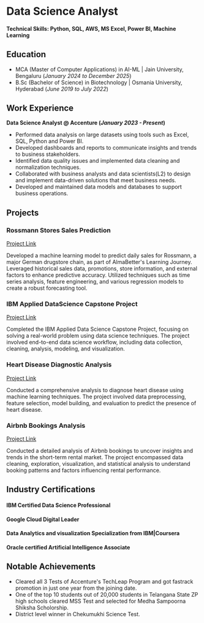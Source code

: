 # Data Science Analyst

#### Technical Skills: Python, SQL, AWS, MS Excel, Power BI, Machine Learning

## Education
- MCA (Master of Computer Applications) in AI-ML	| Jain University, Bengaluru (_January 2024 to December 2025_)	 			        		
- B.Sc (Bachelor of Science) in Biotechnology     | Osmania University, Hyderabad (_June 2019 to July 2022_)

## Work Experience
**Data Science Analyst @ Accenture (_January 2023 - Present_)**
- Performed data analysis on large datasets using tools such as Excel, SQL, Python and Power BI.
- Developed dashboards and reports to communicate insights and trends to business stakeholders.
- Identified data quality issues and implemented data cleaning and normalization techniques.
- Collaborated with business analysts and data scientists(L2) to design and implement data-driven solutions that meet business needs.
- Developed and maintained data models and databases to support business operations.

## Projects
### Rossmann Stores Sales Prediction
[Project Link](https://github.com/rknethinti/Retail_Sales_Prediction)

Developed a machine learning model to predict daily sales for Rossmann, a major German drugstore chain, as part of AlmaBetter's Learning Journey. Leveraged historical sales data, promotions, store information, and external factors to enhance predictive accuracy. Utilized techniques such as time series analysis, feature engineering, and various regression models to create a robust forecasting tool.


### IBM Applied DataScience Capstone Project
[Project Link](https://github.com/rknethinti/IBM_Applied_DataScience_Capstone_Project)

Completed the IBM Applied Data Science Capstone Project, focusing on solving a real-world problem using data science techniques. The project involved end-to-end data science workflow, including data collection, cleaning, analysis, modeling, and visualization.

### Heart Disease Diagnostic Analysis
[Project Link](https://github.com/rknethinti/INeuron-Heart_Disease_Diagnostic_Analysis)

Conducted a comprehensive analysis to diagnose heart disease using machine learning techniques. The project involved data preprocessing, feature selection, model building, and evaluation to predict the presence of heart disease.

### Airbnb Bookings Analysis
[Project Link](https://github.com/rknethinti/EDA-Airbnb-bookings-analysis)

Conducted a detailed analysis of Airbnb bookings to uncover insights and trends in the short-term rental market. The project encompassed data cleaning, exploration, visualization, and statistical analysis to understand booking patterns and factors influencing rental performance.


## Industry Certifications
#### IBM Certified Data Science Professional
#### Google Cloud Digital Leader
#### Data Analytics and visualization Specialization from IBM|Coursera
#### Oracle certified Artificial Intelligence Associate



## Notable Achievements
- Cleared all 3 Tests of Accenture's TechLeap Program and got fastrack promotion in just one year from the joining date. 
- One of the top 10 students out of 20,000 students in Telangana State ZP high schools cleared MSS Test and selected for Medha Sampoorna Shiksha Scholorship.
- District level winner in Chekumukhi Science Test.
